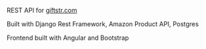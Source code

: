 REST API for <a href="http://giftstr.com">giftstr.com<a>

Built with Django Rest Framework, Amazon Product API, Postgres

Frontend built with Angular and Bootstrap
